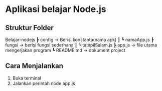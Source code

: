 # Aplikasi belajar Node.js

## Struktur Folder
Belajar-nodejs
 ┣ config                   -> Berisi konstanta(nama apk)
 ┃ ┗ namaApp.js
 ┣ fungsi                   -> berisi fungsi sederhana
 ┃ ┗ tampilSalam.js
 ┣ app.js                   -> file utama mengerjakan program
 ┗ README.md                -> dokument project

## Cara Menjalankan
1. Buka terminal
2. Jalankan perintah
node app.js
